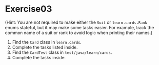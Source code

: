 # Exercise03

(Hint: You are not required to make either the `Suit` or `learn.cards.Rank` enums stateful, but it may make some tasks easier. 
For example, track the common name of a suit or rank to avoid logic when printing their names.)

1. Find the `Card` class in `learn.cards`.
2. Complete the tasks listed inside.
3. Find the `CardTest` class in `test/java/learn/cards`.
4. Complete the tasks inside.